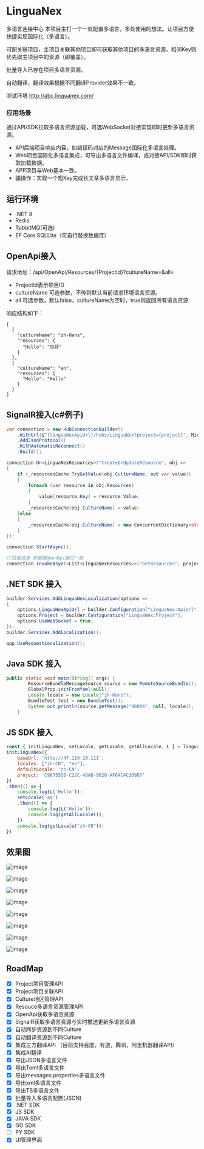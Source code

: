 # LinguaNex
多语言连接中心
本项目主打一个一处配置多语言，多处使用的想法。让项目方便快捷实现国际化（多语言）。

可配关联项目，主项目关联其他项目即可获取其他项目的多语言资源，相同Key则优先取主项目中的资源（即覆盖）。

批量导入已存在项目多语言资源。

自动翻译，翻译效果根据不同翻译Provider效果不一致。

测试环境
http://abc.linguanex.com/

### 应用场景
通过API/SDK拉取多语言资源加载，可选WebSocket对接实现即时更新多语言资源。
- API后端项目响应内容，如错误码对应的Message国际化多语言处理。
- Web项目国际化多语言集成，可导出多语言文件编译，或对接API/SDK即时获取加载数据。
- APP项目与Web基本一致。
- 骚操作：实现一个短Key完成长文章多语言显示。

## 运行环境
- .NET 8
- Redis
- RabbitMQ(可选)
- EF Core SQLLite（可自行替换数据库）

## OpenApi接入
请求地址：/api/OpenApi/Resources/{ProjectId}?cultureName=&all=

- ProjectId表示项目ID
- cultureName 可选参数，不传则默认当前请求环境语言资源。
- all 可选参数，默认false，cultureName为空时，true则返回所有语言资源
  
响应结构如下：
```
[
  {
    "cultureName": "zh-Hans",
    "resources": {
      "Hello": "你好"
    }
  },
  {
    "cultureName": "en",
    "resources": {
      "Hello": "Hello"
    }
  }
]
```
## SignalR接入(c#例子)
``` c#
var connection = new HubConnectionBuilder()
    .WithUrl($"{linguaNexApiUrl}/hubs/LinguaNex?project={project}", Microsoft.AspNetCore.Http.Connections.HttpTransportType.WebSockets)
    .AddJsonProtocol()
    .WithAutomaticReconnect()
    .Build();

connection.On<LinguaNexResources>("CreateOrUpdateResource", obj => 
{
    if (_resourcesCache.TryGetValue(obj.CultureName, out var value))
    {
        foreach (var resource in obj.Resources)
        {
            value[resource.Key] = resource.Value;
        }
        _resourcesCache[obj.CultureName] = value;
    }else
    {
        _resourcesCache[obj.CultureName] = new ConcurrentDictionary<string, string>(obj.Resources);
    }
});

connection.StartAsync();

//拉取资源 参数跟OpenApi接口一致
connection.InvokeAsync<List<LinguaNexResources>>("GetResources", projectId, cultureName,all);
```
## .NET SDK 接入
``` c#
builder.Services.AddLinguaNexLocalization(options =>
{
    options.LinguaNexApiUrl = builder.Configuration["LinguaNex:ApiUrl"];
    options.Project = builder.Configuration["LinguaNex:Project"];
    options.UseWebSocket = true;
});
builder.Services.AddLocalization();

app.UseRequestLocalization();
```
## Java SDK 接入
``` java
public static void main(String[] args) {
        ResourceBundleMessageSource source = new RemoteSourceBundle();
        GlobalProp.initFromYaml(null);
        Locale locale = new Locale("zh-Hans");
        BundleTest test = new BundleTest();
        System.out.println(source.getMessage("40004", null, locale));
    }
```


## JS SDK 接入
``` js
const { initLinguaNex, setLocale, getLocale, getAllLocale, L } = linguanex
initLinguaNex({
    baseUrl: 'http://47.119.20.111',
    locales: ["zh-CN", "en"],
    defaultLocale: 'zh-CN',
    project: 'C96755D0-C22C-4DAD-9620-AF64C4C3D9D7'
})
.then(() => {
    console.log(L('Hello'));
    setLocale('aa')
    .then(() => {
        console.log(L('Hello'));
        console.log(getAllLocale());
    })
    console.log(getLocale("zh-CN"));
})
```


## 效果图
![image](https://github.com/fanslead/LinguaNex/assets/22066473/afcc5346-b21b-4762-880f-aa60ea7e36c3)

![image](https://github.com/fanslead/LinguaNex/assets/22066473/f97edbcb-6523-43d8-a97a-fe56be92dfa1)

![image](https://github.com/fanslead/LinguaNex/assets/22066473/184186cf-99c6-4cba-8b34-da928baf9167)

![image](https://github.com/fanslead/LinguaNex/assets/22066473/d8cbe946-2f73-4e37-b1df-f18816055a20)

![image](https://github.com/fanslead/LinguaNex/assets/22066473/eff1d832-5011-4a87-9c11-f651f739785e)

![image](https://github.com/fanslead/LinguaNex/assets/22066473/a7d6f086-5c77-49f8-824d-cafee8038731)

![image](https://github.com/fanslead/LinguaNex/assets/22066473/360eedad-ef6a-445d-bab6-03e2f9fe5c4a)

![image](https://github.com/fanslead/LinguaNex/assets/22066473/3070bb22-d5d0-4d95-9035-379308a91054)

## RoadMap
- [x] Project项目管理API
- [x] Project项目关联API
- [x] Culture地区管理API
- [x] Resouce多语言资源管理API
- [x] OpenApi获取多语言资源
- [x] SignalR获取多语言资源与实时推送更新多语言资源
- [x] 自动同步资源到不同Culture
- [x] 自动翻译资源到不同Culture
- [x] 集成三方翻译API （目前支持百度，有道，腾讯，阿里机器翻译API）
- [x] 集成AI翻译
- [x] 导出JSON多语言文件
- [x] 导出Toml多语言文件
- [x] 导出messages.properties多语言文件
- [x] 导出xml多语言文件
- [x] 导出TS多语言文件
- [x] 批量导入多语言配置(JSON)
- [x] .NET SDK
- [x] JS SDK
- [x] JAVA SDK
- [x] GO SDK
- [ ] PY SDK
- [x] UI管理界面
